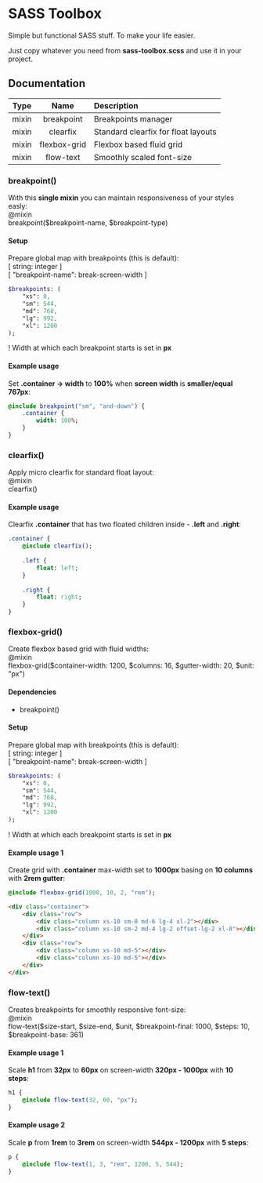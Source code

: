 # SASS Toolbox
Simple but functional SASS stuff. To make your life easier.

Just copy whatever you need from **sass-toolbox.scss** and use it in your project.

## Documentation
| Type  | Name         | Description                         |
| :---: | :----------: | :---------------------------------- |
| mixin | breakpoint   | Breakpoints manager                 |
| mixin | clearfix     | Standard clearfix for float layouts |
| mixin | flexbox-grid | Flexbox based fluid grid            |
| mixin | flow-text    | Smoothly scaled font-size           |

### breakpoint()
With this **single mixin** you can maintain responsiveness of your styles easly:  
@mixin  
breakpoint($breakpoint-name, $breakpoint-type)

#### Setup
Prepare global map with breakpoints (this is default):  
[ string: integer ]  
[ "breakpoint-name": break-screen-width ]
```sass
$breakpoints: (
    "xs": 0,
    "sm": 544,
    "md": 768,
    "lg": 992,
    "xl": 1200
);
```
! Width at which each breakpoint starts is set in **px**

#### Example usage
Set **.container -> width** to **100%** when **screen width** is **smaller/equal 767px**:
```sass
@include breakpoint("sm", "and-down") {
    .container {
        width: 100%;
    }
}
```

### clearfix()
Apply micro clearfix for standard float layout:  
@mixin  
clearfix()

#### Example usage
Clearfix **.container** that has two floated children inside - **.left** and **.right**:
```sass
.container {
    @include clearfix();
    
    .left {
        float: left;
    }
    
    .right {
        float: right;
    }
}
```

### flexbox-grid()
Create flexbox based grid with fluid widths:  
@mixin  
flexbox-grid($container-width: 1200, $columns: 16, $gutter-width: 20, $unit: "px")

#### Dependencies
* breakpoint()

#### Setup
Prepare global map with breakpoints (this is default):  
[ string: integer ]  
[ "breakpoint-name": break-screen-width ]
```sass
$breakpoints: (
    "xs": 0,
    "sm": 544,
    "md": 768,
    "lg": 992,
    "xl": 1200
);
```
! Width at which each breakpoint starts is set in **px**

#### Example usage 1
Create grid with **.container** max-width set to **1000px** basing on **10 columns** with **2rem gutter**:
```sass
@include flexbox-grid(1000, 10, 2, "rem");
```

```html
<div class="container">
    <div class="row">
        <div class="column xs-10 sm-8 md-6 lg-4 xl-2"></div>
        <div class="column xs-10 sm-2 md-4 lg-2 offset-lg-2 xl-8"></div>
    </div>
    <div class="row">
        <div class="column xs-10 md-5"></div>
        <div class="column xs-10 md-5"></div>
    </div>
</div>
```

### flow-text()
Creates breakpoints for smoothly responsive font-size:  
@mixin  
flow-text($size-start, $size-end, $unit, $breakpoint-final: 1000, $steps: 10, $breakpoint-base: 361)

#### Example usage 1
Scale **h1** from **32px** to **60px** on screen-width **320px - 1000px** with **10 steps**:
```sass
h1 {
    @include flow-text(32, 60, "px");
}
```

#### Example usage 2
Scale **p** from **1rem** to **3rem** on screen-width **544px - 1200px** with **5 steps**:
```sass
p {
    @include flow-text(1, 3, "rem", 1200, 5, 544);
}
```